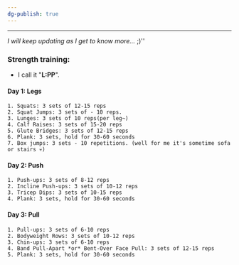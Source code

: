 ```yaml
---
dg-publish: true
---
```

---
*I will keep updating as I get to know more...* ;)''

### **Strength training:** 
- I call it "**L:PP**".
#### Day 1: Legs
```
1. Squats: 3 sets of 12-15 reps
2. Squat Jumps: 3 sets of - 10 reps.
3. Lunges: 3 sets of 10 reps(per leg~)
4. Calf Raises: 3 sets of 15-20 reps
5. Glute Bridges: 3 sets of 12-15 reps
6. Plank: 3 sets, hold for 30-60 seconds
7. Box jumps: 3 sets - 10 repetitions. (well for me it's sometime sofa or stairs 💀)
```

#### Day 2: Push
```
1. Push-ups: 3 sets of 8-12 reps
2. Incline Push-ups: 3 sets of 10-12 reps
3. Tricep Dips: 3 sets of 10-15 reps
4. Plank: 3 sets, hold for 30-60 seconds
```

#### Day 3: Pull
```
1. Pull-ups: 3 sets of 6-10 reps
2. Bodyweight Rows: 3 sets of 10-12 reps
3. Chin-ups: 3 sets of 6-10 reps
4. Band Pull-Apart *or* Bent-Over Face Pull: 3 sets of 12-15 reps
5. Plank: 3 sets, hold for 30-60 seconds
```